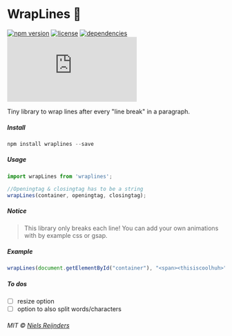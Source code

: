# WrapLines 📖

[![npm version](https://img.shields.io/npm/v/wraplines.svg?style=for-the-badge&colorB=%23000)](https://www.npmjs.com/package/wraplines)
[![license](https://img.shields.io/npm/l/wraplines.svg?style=for-the-badge&colorB=%23000)](https://github.com/nielsreijnders/wrapLines/blob/master/LICENSE)
[![dependencies](https://img.shields.io/badge/dependencies-none-ff69b4.svg?style=for-the-badge&colorB=%23000)](https://github.com)
[![gzip size](http://img.badgesize.io/https://unpkg.com/wraplines/dist/wrapLines.mjs?colorB=black&compression=gzip&style=for-the-badge)](https://unpkg.com/wraplines)

 Tiny library to wrap lines after every "line break" in a paragraph. 

##### Install

```js
npm install wraplines --save
```

##### Usage

```js
import wrapLines from 'wraplines';

//Openingtag & closingtag has to be a string
wrapLines(container, openingtag, closingtag);
```

##### Notice

> This library only breaks each line! You can add your own animations with by example css or gsap.

##### Example

```js
wrapLines(document.getElementById("container"), "<span><thisiscoolhuh>", "</span></thisiscoolhuh>");
```

##### To dos

- [ ] resize option
- [ ] option to also split words/characters

###### MIT © <a href="#?????portfolio_coming_soon">Niels Reijnders</a>
